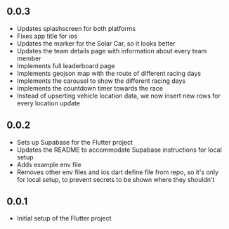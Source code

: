 ## 0.0.3

* Updates splashscreen for both platforms
* Fixes app title for ios
* Updates the marker for the Solar Car, so it looks better
* Updates the team details page with information about every team member
* Implements full leaderboard page
* Implements geojson map with the route of different racing days
* Implements the carousel to show the different racing days
* Implements the countdown timer towards the race
* Instead of upserting vehicle location data, we now insert new rows for every location update

## 0.0.2

* Sets up Supabase for the Flutter project
* Updates the README to accommodate Supabase instructions for local setup
* Adds example env file
* Removes other env files and ios dart define file from repo, so it's only for local setup, to prevent secrets to be shown where they shouldn't

## 0.0.1

* Initial setup of the Flutter project